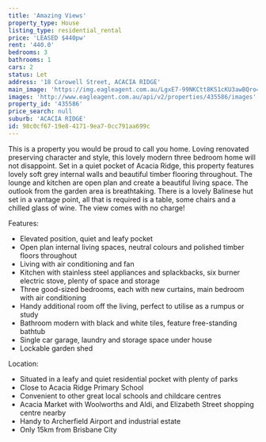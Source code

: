 ```yaml
---
title: 'Amazing Views'
property_type: House
listing_type: residential_rental
price: 'LEASED $440pw'
rent: '440.0'
bedrooms: 3
bathrooms: 1
cars: 2
status: Let
address: '18 Carowell Street, ACACIA RIDGE'
main_image: 'https://img.eagleagent.com.au/LgxE7-99NKCtt8KS1cKU3awBQro=/1280x854/smart/https://s3-us-west-2.amazonaws.com/eagleagent-orig/images/6825879/426654818-image-M.jpg'
images: 'http://www.eagleagent.com.au/api/v2/properties/435586/images'
property_id: '435586'
price_search: null
suburb: 'ACACIA RIDGE'
id: 98c0cf67-19e8-4171-9ea7-0cc791aa699c
---
```

This is a property you would be proud to call you home. Loving renovated preserving character and style, this lovely modern three bedroom home will not disappoint. Set in a quiet pocket of Acacia Ridge, this property features lovely soft grey internal walls and beautiful timber flooring throughout. The lounge and kitchen are open plan and create a beautiful living space. The outlook from the garden area is breathtaking. There is a lovely Balinese hut set in a vantage point, all that is required is a table, some chairs and a chilled glass of wine. The view comes with no charge!

Features:

*  Elevated position, quiet and leafy pocket
*  Open plan internal living spaces, neutral colours and polished timber floors throughout
*  Living with air conditioning and fan
*  Kitchen with stainless steel appliances and splackbacks, six burner electric stove, plenty of space and storage
*  Three good-sized bedrooms, each with new curtains, main bedroom with air conditioning
*  Handy additional room off the living, perfect to utilise as a rumpus or study
*  Bathroom modern with black and white tiles, feature free-standing bathtub
*  Single car garage, laundry and storage space under house
*  Lockable garden shed

Location:
*  Situated in a leafy and quiet residential pocket with plenty of parks
*  Close to Acacia Ridge Primary School
*  Convenient to other great local schools and childcare centres
*  Acacia Market with Woolworths and Aldi, and Elizabeth Street shopping centre nearby
*  Handy to Archerfield Airport and industrial estate
*  Only 15km from Brisbane City